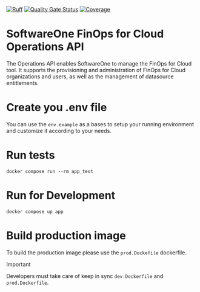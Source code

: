 [![Ruff](https://img.shields.io/endpoint?url=https://raw.githubusercontent.com/astral-sh/ruff/main/assets/badge/v2.json)](https://github.com/astral-sh/ruff) [![Quality Gate Status](https://sonarcloud.io/api/project_badges/measure?project=softwareone-platform_ffc-finops-operations&metric=alert_status)](https://sonarcloud.io/summary/new_code?id=softwareone-platform_ffc-finops-operations) [![Coverage](https://sonarcloud.io/api/project_badges/measure?project=softwareone-platform_ffc-finops-operations&metric=coverage)](https://sonarcloud.io/summary/new_code?id=softwareone-platform_ffc-finops-operations)

# SoftwareOne FinOps for Cloud Operations API

The Operations API enables SoftwareOne to manage the FinOps for Cloud tool. It supports the provisioning and administration of FinOps for Cloud organizations and users, as well as the management of datasource entitlements.

# Create you .env file

You can use the `env.example` as a bases to setup your running environment and customize it according to your needs.

# Run tests

`docker compose run --rm app_test`

# Run for Development

`docker compose up app`

# Build production image

To build the production image please use the `prod.Dockefile` dockerfile.

> [!IMPORTANT]
> Developers must take care of keep in sync `dev.Dockerfile` and `prod.Dockerfile`.
